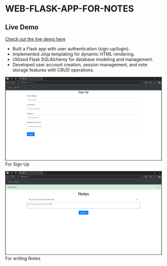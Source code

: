 ﻿# WEB-FLASK-APP-FOR-NOTES
## Live Demo

[Check out the live demo here]([https://your-live-demo-link.com](https://paradiseking.pythonanywhere.com/login))

- Built a Flask app with user authentication (sign-up/login).
- Implemented Jinja templating for dynamic HTML rendering.
- Utilized Flask SQLAlchemy for database modeling and management.
- Developed user account creation, session management, and note storage features with CRUD operations.

![Project screenshot](https://github.com/Vipinkushuk/WEB-FLASK-APP-FOR-NOTES/blob/main/Screenshot%202024-12-16%20191625.png?raw=true)
For Sign Up

![Project screenshot](https://github.com/Vipinkushuk/WEB-FLASK-APP-FOR-NOTES/blob/main/Screenshot%202024-12-16%20191547.png?raw=true)
For writing Notes


